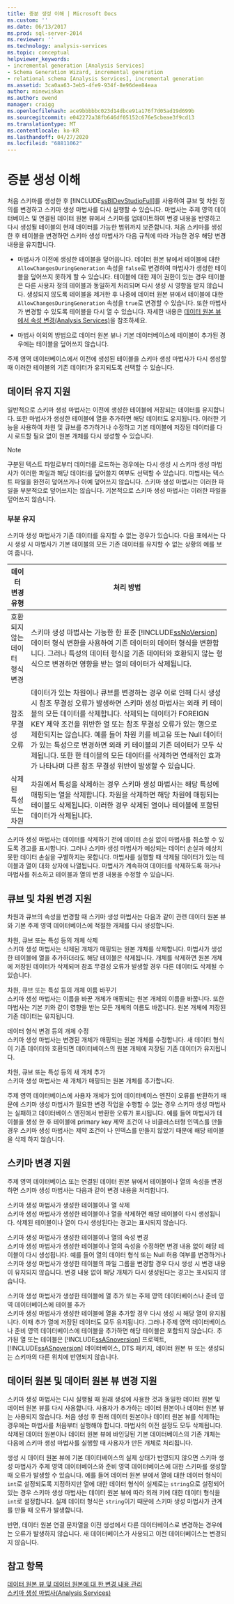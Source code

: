 ```yaml
---
title: 증분 생성 이해 | Microsoft Docs
ms.custom: ''
ms.date: 06/13/2017
ms.prod: sql-server-2014
ms.reviewer: ''
ms.technology: analysis-services
ms.topic: conceptual
helpviewer_keywords:
- incremental generation [Analysis Services]
- Schema Generation Wizard, incremental generation
- relational schema [Analysis Services], incremental generation
ms.assetid: 3ca0aa63-3eb5-4fe9-934f-8e96dee84eaa
author: minewiskan
ms.author: owend
manager: craigg
ms.openlocfilehash: ace9bbbbbc023d14dbce91a176f7d05ad19d699b
ms.sourcegitcommit: e042272a38fb646df05152c676e5cbeae3f9cd13
ms.translationtype: MT
ms.contentlocale: ko-KR
ms.lasthandoff: 04/27/2020
ms.locfileid: "68811062"
---
```

# <a name="understanding-incremental-generation"></a>증분 생성 이해
  처음 스키마를 생성한 후 [!INCLUDE[ssBIDevStudioFull](../../includes/ssbidevstudiofull-md.md)]를 사용하여 큐브 및 차원 정의를 변경하고 스키마 생성 마법사를 다시 실행할 수 있습니다. 마법사는 주제 영역 데이터베이스 및 연결된 데이터 원본 뷰에서 스키마를 업데이트하여 변경 내용을 반영하고 다시 생성될 테이블의 현재 데이터를 가능한 범위까지 보존합니다. 처음 스키마를 생성한 후 테이블을 변경하면 스키마 생성 마법사가 다음 규칙에 따라 가능한 경우 해당 변경 내용을 유지합니다.  
  
-   마법사가 이전에 생성한 테이블을 덮어씁니다. 데이터 원본 뷰에서 테이블에 대한 `AllowChangesDuringGeneration` 속성을 `false`로 변경하여 마법사가 생성한 테이블을 덮어쓰지 못하게 할 수 있습니다. 테이블에 대한 제어 권한이 있는 경우 테이블은 다른 사용자 정의 테이블과 동일하게 처리되며 다시 생성 시 영향을 받지 않습니다. 생성되지 않도록 테이블을 제거한 후 나중에 데이터 원본 뷰에서 테이블에 대한 `AllowChangesDuringGeneration` 속성을 `true`로 변경할 수 있습니다. 또한 마법사가 변경할 수 있도록 테이블을 다시 열 수 있습니다. 자세한 내용은 [데이터 원본 뷰에서 속성 변경&#40;Analysis Services&#41;](change-properties-in-a-data-source-view-analysis-services.md)을 참조하세요.  
  
-   마법사 이외의 방법으로 데이터 원본 뷰나 기본 데이터베이스에 테이블이 추가된 경우에는 테이블을 덮어쓰지 않습니다.  
  
 주제 영역 데이터베이스에서 이전에 생성된 테이블을 스키마 생성 마법사가 다시 생성할 때 이러한 테이블의 기존 데이터가 유지되도록 선택할 수 있습니다.  
  
## <a name="supporting-data-preservation"></a>데이터 유지 지원  
 일반적으로 스키마 생성 마법사는 이전에 생성한 테이블에 저장되는 데이터를 유지합니다. 또한 마법사가 생성한 테이블에 열을 추가하면 해당 데이터도 유지됩니다. 이러한 기능을 사용하여 차원 및 큐브를 추가하거나 수정하고 기본 테이블에 저장된 데이터를 다시 로드할 필요 없이 원본 개체를 다시 생성할 수 있습니다.  
  
> [!NOTE]  
>  구분된 텍스트 파일로부터 데이터를 로드하는 경우에는 다시 생성 시 스키마 생성 마법사가 이러한 파일과 해당 데이터를 덮어쓸지 여부도 선택할 수 있습니다. 마법사는 텍스트 파일을 완전히 덮어쓰거나 아예 덮어쓰지 않습니다. 스키마 생성 마법사는 이러한 파일을 부분적으로 덮어쓰지는 않습니다. 기본적으로 스키마 생성 마법사는 이러한 파일을 덮어쓰지 않습니다.  
  
### <a name="partial-preservation"></a>부분 유지  
 스키마 생성 마법사가 기존 데이터를 유지할 수 없는 경우가 있습니다. 다음 표에서는 다시 생성 시 마법사가 기본 테이블의 모든 기존 데이터를 유지할 수 없는 상황의 예를 보여 줍니다.  
  
|데이터 변경 유형|처리 방법|  
|-------------------------|---------------|  
|호환되지 않는 데이터 형식 변경|스키마 생성 마법사는 가능한 한 표준 [!INCLUDE[ssNoVersion](../../includes/ssnoversion-md.md)] 데이터 형식 변환을 사용하여 기존 데이터의 데이터 형식을 변환합니다. 그러나 특성의 데이터 형식을 기존 데이터와 호환되지 않는 형식으로 변경하면 영향을 받는 열의 데이터가 삭제됩니다.|  
|참조 무결성 오류|데이터가 있는 차원이나 큐브를 변경하는 경우 이로 인해 다시 생성 시 참조 무결성 오류가 발생하면 스키마 생성 마법사는 외래 키 테이블의 모든 데이터를 삭제합니다. 삭제되는 데이터가 FOREIGN KEY 제약 조건을 위반한 열 또는 참조 무결성 오류가 있는 행으로 제한되지는 않습니다. 예를 들어 차원 키를 비고유 또는 Null 데이터가 있는 특성으로 변경하면 외래 키 테이블의 기존 데이터가 모두 삭제됩니다. 또한 한 테이블의 모든 데이터를 삭제하면 연쇄적인 효과가 나타나며 다른 참조 무결성 위반이 발생할 수 있습니다.|  
|삭제된 특성 또는 차원|차원에서 특성을 삭제하는 경우 스키마 생성 마법사는 해당 특성에 매핑되는 열을 삭제합니다. 차원을 삭제하면 해당 차원에 매핑되는 테이블도 삭제됩니다. 이러한 경우 삭제된 열이나 테이블에 포함된 데이터가 삭제됩니다.|  
  
 스키마 생성 마법사는 데이터를 삭제하기 전에 데이터 손실 없이 마법사를 취소할 수 있도록 경고를 표시합니다. 그러나 스키마 생성 마법사가 예상되는 데이터 손실과 예상치 못한 데이터 손실을 구별하지는 못합니다. 마법사를 실행할 때 삭제될 데이터가 있는 테이블과 열이 대화 상자에 나열됩니다. 마법사가 계속하여 데이터를 삭제하도록 하거나 마법사를 취소하고 테이블과 열의 변경 내용을 수정할 수 있습니다.  
  
## <a name="supporting-cube-and-dimension-changes"></a>큐브 및 차원 변경 지원  
 차원과 큐브의 속성을 변경할 때 스키마 생성 마법사는 다음과 같이 관련 데이터 원본 뷰와 기본 주제 영역 데이터베이스에 적절한 개체를 다시 생성합니다.  
  
 차원, 큐브 또는 특성 등의 개체 삭제  
 스키마 생성 마법사는 삭제된 개체가 매핑되는 원본 개체를 삭제합니다. 마법사가 생성한 테이블에 열을 추가하더라도 해당 테이블은 삭제됩니다. 개체를 삭제하면 원본 개체에 저장된 데이터가 삭제되며 참조 무결성 오류가 발생할 경우 다른 데이터도 삭제될 수 있습니다.  
  
 차원, 큐브 또는 특성 등의 개체 이름 바꾸기  
 스키마 생성 마법사는 이름을 바꾼 개체가 매핑되는 원본 개체의 이름을 바꿉니다. 또한 마법사는 기본 키와 같이 영향을 받는 모든 개체의 이름도 바꿉니다. 원본 개체에 저장된 기존 데이터는 유지됩니다.  
  
 데이터 형식 변경 등의 개체 수정  
 스키마 생성 마법사는 변경된 개체가 매핑되는 원본 개체를 수정합니다. 새 데이터 형식이 기존 데이터와 호환되면 데이터베이스의 원본 개체에 저장된 기존 데이터가 유지됩니다.  
  
 차원, 큐브 또는 특성 등의 새 개체 추가  
 스키마 생성 마법사는 새 개체가 매핑되는 원본 개체를 추가합니다.  
  
 주제 영역 데이터베이스에 사용자 개체가 있어 데이터베이스 엔진이 오류를 반환하기 때문에 스키마 생성 마법사가 필요한 변경 작업을 수행할 수 없는 경우 스키마 생성 마법사는 실패하고 데이터베이스 엔진에서 반환한 오류가 표시됩니다. 예를 들어 마법사가 테이블을 생성 한 후 테이블에 primary key 제약 조건이 나 비클러스터형 인덱스를 만들 경우 스키마 생성 마법사는 제약 조건이 나 인덱스를 만들지 않았기 때문에 해당 테이블을 삭제 하지 않습니다.  
  
## <a name="supporting-schema-changes"></a>스키마 변경 지원  
 주제 영역 데이터베이스 또는 연결된 데이터 원본 뷰에서 테이블이나 열의 속성을 변경하면 스키마 생성 마법사는 다음과 같이 변경 내용을 처리합니다.  
  
 스키마 생성 마법사가 생성한 테이블이나 열 삭제  
 스키마 생성 마법사가 생성한 테이블이나 열을 삭제하면 해당 테이블이 다시 생성됩니다. 삭제된 테이블이나 열이 다시 생성된다는 경고는 표시되지 않습니다.  
  
 스키마 생성 마법사가 생성한 테이블이나 열의 속성 변경  
 스키마 생성 마법사가 생성한 테이블이나 열의 속성을 수정하면 변경 내용 없이 해당 테이블이 다시 생성됩니다. 예를 들어 열의 데이터 형식 또는 Null 허용 여부를 변경하거나 스키마 생성 마법사가 생성한 테이블의 파일 그룹을 변경할 경우 다시 생성 시 변경 내용이 유지되지 않습니다. 변경 내용 없이 해당 개체가 다시 생성된다는 경고는 표시되지 않습니다.  
  
 스키마 생성 마법사가 생성한 테이블에 열 추가 또는 주제 영역 데이터베이스나 준비 영역 데이터베이스에 테이블 추가  
 스키마 생성 마법사가 생성한 테이블에 열을 추가할 경우 다시 생성 시 해당 열이 유지됩니다. 이때 추가 열에 저장된 데이터도 모두 유지됩니다. 그러나 주제 영역 데이터베이스나 준비 영역 데이터베이스에 테이블을 추가하면 해당 테이블은 포함되지 않습니다. 추가된 열 또는 테이블은 [!INCLUDE[ssASnoversion](../../includes/ssasnoversion-md.md)] 프로젝트, [!INCLUDE[ssASnoversion](../../includes/ssasnoversion-md.md)] 데이터베이스, DTS 패키지, 데이터 원본 뷰 또는 생성되는 스키마의 다른 위치에 반영되지 않습니다.  
  
## <a name="supporting-data-source-and-data-source-view-changes"></a>데이터 원본 및 데이터 원본 뷰 변경 지원  
 스키마 생성 마법사는 다시 실행될 때 원래 생성에 사용한 것과 동일한 데이터 원본 및 데이터 원본 뷰를 다시 사용합니다. 사용자가 추가하는 데이터 원본이나 데이터 원본 뷰는 사용되지 않습니다. 처음 생성 후 원래 데이터 원본이나 데이터 원본 뷰를 삭제하는 경우에는 마법사를 처음부터 실행해야 합니다. 마법사의 이전 설정도 모두 삭제됩니다. 삭제된 데이터 원본이나 데이터 원본 뷰에 바인딩된 기본 데이터베이스의 기존 개체는 다음에 스키마 생성 마법사를 실행할 때 사용자가 만든 개체로 처리됩니다.  
  
 생성 시 데이터 원본 뷰에 기본 데이터베이스의 실제 상태가 반영되지 않으면 스키마 생성 마법사가 주제 영역 데이터베이스와 준비 영역 데이터베이스에 대한 스키마를 생성할 때 오류가 발생할 수 있습니다. 예를 들어 데이터 원본 뷰에서 열에 대한 데이터 형식이 `int`로 설정되도록 지정하지만 열에 대한 데이터 형식이 실제로는 `string`으로 설정되어 있는 경우 스키마 생성 마법사는 데이터 원본 뷰에 따라 외래 키에 대한 데이터 형식을 `int`로 설정합니다. 실제 데이터 형식은 `string`이기 때문에 스키마 생성 마법사가 관계를 만들 때 오류가 발생합니다.  
  
 반면, 데이터 원본 연결 문자열을 이전 생성에서 다른 데이터베이스로 변경하는 경우에는 오류가 발생하지 않습니다. 새 데이터베이스가 사용되고 이전 데이터베이스는 변경되지 않습니다.  
  
## <a name="see-also"></a>참고 항목  
 [데이터 원본 뷰 및 데이터 원본에 대 한 변경 내용 관리](manage-changes-to-data-source-views-and-data-sources.md)   
 [스키마 생성 마법사&#40;Analysis Services&#41;](schema-generation-wizard-analysis-services.md)  
  
  
